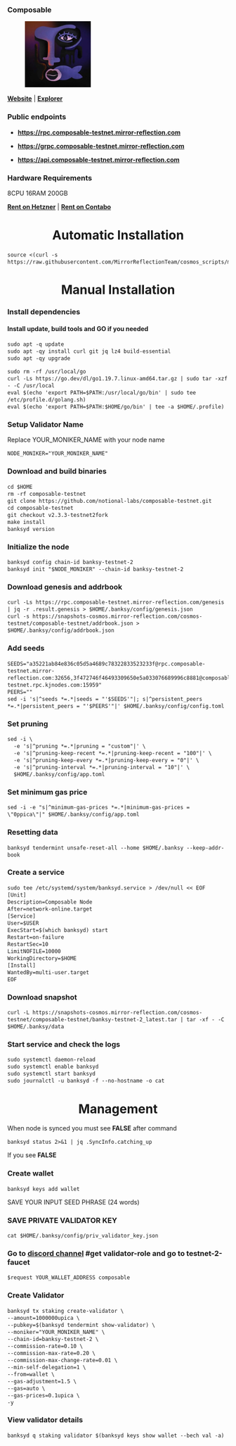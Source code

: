 ### Composable

<figure><img src="https://raw.githubusercontent.com/MirrorReflectionTeam/cosmos_testnet_manuals/main/project_files/composable.jpg" width="150" alt=""><figcaption></figcaption></figure>

**[Website](https://www.composable.finance/)** | **[Explorer](https://composable.exploreme.pro/)**

### Public endpoints

- **https://rpc.composable-testnet.mirror-reflection.com**

- **https://grpc.composable-testnet.mirror-reflection.com**

- **https://api.composable-testnet.mirror-reflection.com**


### Hardware Requirements

8CPU 16RAM 200GB

**[Rent on Hetzner](https://hetzner.cloud/?ref=AwVksaI2T3Nz)** | **[Rent on Contabo](https://contabo.com/en)**

<div align="center">
  <h1> Automatic Installation </h1>
</div>

```
source <(curl -s https://raw.githubusercontent.com/MirrorReflectionTeam/cosmos_scripts/main/composable/install.sh)
```

<div align="center">
  <h1> Manual Installation </h1>
</div>

### Install dependencies

#### Install update, build tools and GO if you needed

```
sudo apt -q update
sudo apt -qy install curl git jq lz4 build-essential
sudo apt -qy upgrade
```

```
sudo rm -rf /usr/local/go
curl -Ls https://go.dev/dl/go1.19.7.linux-amd64.tar.gz | sudo tar -xzf - -C /usr/local
eval $(echo 'export PATH=$PATH:/usr/local/go/bin' | sudo tee /etc/profile.d/golang.sh)
eval $(echo 'export PATH=$PATH:$HOME/go/bin' | tee -a $HOME/.profile)
```

### Setup Validator Name

Replace YOUR_MONIKER_NAME with your node name

```
NODE_MONIKER="YOUR_MONIKER_NAME"
```

### Download and build binaries

```
cd $HOME
rm -rf composable-testnet
git clone https://github.com/notional-labs/composable-testnet.git
cd composable-testnet
git checkout v2.3.3-testnet2fork
make install
banksyd version
```

### Initialize the node

```
banksyd config chain-id banksy-testnet-2
banksyd init "$NODE_MONIKER" --chain-id banksy-testnet-2
```

### Download genesis and addrbook

```
curl -Ls https://rpc.composable-testnet.mirror-reflection.com/genesis | jq -r .result.genesis > $HOME/.banksy/config/genesis.json
curl -s https://snapshots-cosmos.mirror-reflection.com/cosmos-testnet/composable-testnet/addrbook.json > $HOME/.banksy/config/addrbook.json
```

### Add seeds

```
SEEDS="a35221ab84e836c05d5a4689c78322833523233f@rpc.composable-testnet.mirror-reflection.com:32656,3f472746f46493309650e5a033076689996c8881@composable-testnet.rpc.kjnodes.com:15959"
PEERS=""
sed -i 's|^seeds *=.*|seeds = "'$SEEDS'"|; s|^persistent_peers *=.*|persistent_peers = "'$PEERS'"|' $HOME/.banksy/config/config.toml
```

### Set pruning

```
sed -i \
  -e 's|^pruning *=.*|pruning = "custom"|' \
  -e 's|^pruning-keep-recent *=.*|pruning-keep-recent = "100"|' \
  -e 's|^pruning-keep-every *=.*|pruning-keep-every = "0"|' \
  -e 's|^pruning-interval *=.*|pruning-interval = "10"|' \
  $HOME/.banksy/config/app.toml
```

### Set minimum gas price

```
sed -i -e "s|^minimum-gas-prices *=.*|minimum-gas-prices = \"0ppica\"|" $HOME/.banksy/config/app.toml
```

### Resetting data

```
banksyd tendermint unsafe-reset-all --home $HOME/.banksy --keep-addr-book
```

### Create a service

```
sudo tee /etc/systemd/system/banksyd.service > /dev/null << EOF
[Unit]
Description=Composable Node
After=network-online.target
[Service]
User=$USER
ExecStart=$(which banksyd) start
Restart=on-failure
RestartSec=10
LimitNOFILE=10000
WorkingDirectory=$HOME
[Install]
WantedBy=multi-user.target
EOF
```

### Download snapshot

```
curl -L https://snapshots-cosmos.mirror-reflection.com/cosmos-testnet/composable-testnet/banksy-testnet-2_latest.tar | tar -xf - -C $HOME/.banksy/data
```

### Start service and check the logs

```
sudo systemctl daemon-reload
sudo systemctl enable banksyd
sudo systemctl start banksyd
sudo journalctl -u banksyd -f --no-hostname -o cat
```

<div align="center">
  <h1> Management </h1>
</div>

When node is synced you must see **FALSE** after command

```
banksyd status 2>&1 | jq .SyncInfo.catching_up
```

If you see **FALSE**

### Create wallet

```
banksyd keys add wallet
```

SAVE YOUR INPUT SEED PHRASE (24 words)

### SAVE PRIVATE VALIDATOR KEY

```
cat $HOME/.banksy/config/priv_validator_key.json
```

### Go to [discord channel](https://discord.gg/composable) #get validator-role and go to testnet-2-faucet

```
$request YOUR_WALLET_ADDRESS composable
```

### Create Validator

```
banksyd tx staking create-validator \
--amount=1000000upica \
--pubkey=$(banksyd tendermint show-validator) \
--moniker="YOUR_MONIKER_NAME" \
--chain-id=banksy-testnet-2 \
--commission-rate=0.10 \
--commission-max-rate=0.20 \
--commission-max-change-rate=0.01 \
--min-self-delegation=1 \
--from=wallet \
--gas-adjustment=1.5 \
--gas=auto \
--gas-prices=0.1upica \
-y
```

### View validator details

```
banksyd q staking validator $(banksyd keys show wallet --bech val -a) 
```
